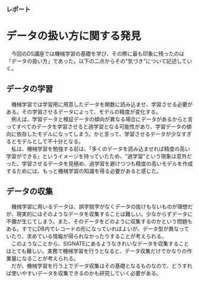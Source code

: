 ### レポート
# データの扱い方に関する発見

　今回のDS講座では機械学習の基礎を学び、その際に最も印象に残ったのは「データの扱い方」であった。以下の二点からその"気づき"について記述していく。

## データの学習
　機械学習では学習用に用意したデータを関数に読み込ませ、学習させる必要がある。その学習させるデータによって、モデルの精度が変化する。<br>
　例えば、学習データと検証データの傾向が異なる場合にデータがあるからと言ってすべてのデータを学習させると過学習となる可能性があり、学習データの傾向に依存したモデルになってしまう。かと言って、学習させるデータが少なすぎるとモデルとして不十分となる。<br>
　私は、機械学習を勉強する前は、「多くのデータを読み込ませれば精度の高い学習ができる」というイメージを持っていたため、"過学習"という現象は意外だった。学習させるデータを見極め、過学習を避けつつも精度の高いモデルを作成するためには、もっと機械学習の知識を得る必要があると感じた。
 
## データの収集
　機械学習に用いるデータは、誤字脱字がなくデータの抜けもないものが理想だが、現実的にはそのようなデータを収集することは難しい。少なからずデータに不備が生じてしまう。また、そのデータをどのように収集するのかという問題もある。すでにDB内でレコードの形になっていればよいが、データ型が異なっていたり、求めている情報が得られなかったりすることが考えられる。<br>
　このようなことから、SIGNATEにあるようなきれいなデータを収集することはとても難しい。実務で機械学習を行うとなると、データ収集だけでかなりの作業量になることが考えられる。<br>
　だが、機械学習を行う上でデータ収集はその基礎となるものなので、どうすれば使いやすいデータを収集できるのかも研究していく必要がある。
